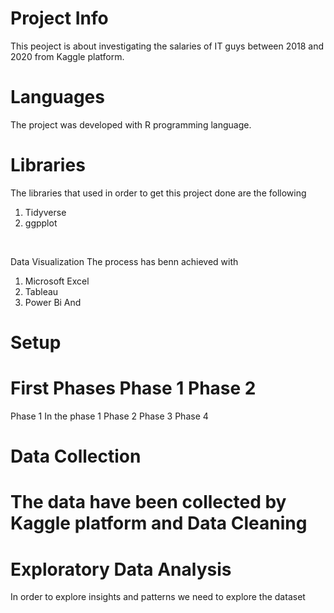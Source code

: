 Project Info
=
This peoject is about investigating the salaries of IT guys between 2018 and 2020 from Kaggle platform.

Languages
=
The project was developed with R programming language.
<br>

Libraries
=
The libraries that used in order to get this project done are the following 
1. Tidyverse
2. ggpplot
<br>

Data Visualization
The process has benn achieved with 
1. Microsoft Excel 
2.  Tableau
3. Power Bi
And

Setup
=
First
Phases
Phase 1 
Phase 2 
=
Phase 1 In the phase 1 
Phase 2 
Phase 3 
Phase 4 

Data Collection
= 
The data have been collected by Kaggle platform and 
Data Cleaning
=
Exploratory Data Analysis 
=
In order to explore insights and patterns we need to explore the dataset
